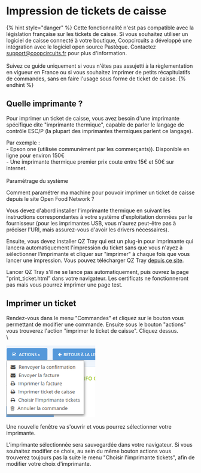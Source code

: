 # Impression de tickets de caisse

{% hint style="danger" %}
Cette fonctionnalité n'est pas compatible avec la législation française sur les tickets de caisse. Si vous souhaitez utiliser un logiciel de caisse connecté à votre boutique, Coopcircuits a développé une intégration avec le logiciel open source Pastèque. Contactez support@coopcircuits.fr pour plus d'information.\
\
Suivez ce guide uniquement si vous n'êtes pas assujetti à la règlementation en vigueur en France ou si vous souhaitez imprimer de petits récapitulatifs de commandes, sans en faire l'usage sous forme de ticket de caisse.
{% endhint %}

## Quelle imprimante ?

Pour imprimer un ticket de caisse, vous avez besoin d'une imprimante spécifique dite "imprimante thermique", capable de parler le langage de contrôle ESC/P (la plupart des imprimantes thermiques parlent ce langage).&#x20;

Par exemple :\
\-  Epson one (utilisée communément par les commerçants)). Disponible en ligne pour environ 150€\
\- Une imprimante thermique premier prix coute entre 15€ et 50€ sur internet. \
\
Paramétrage du système

Comment paramétrer ma machine pour pouvoir imprimer un ticket de caisse depuis le site Open Food Network ?

Vous devez d'abord installer l'imprimante thermique en suivant les instructions correspondantes à votre système d'exploitation données par le fournisseur (pour les imprimantes USB, vous n'aurez peut-être pas à préciser l'URI, mais assurez-vous d'avoir les drivers nécessaires).

Ensuite, vous devez installer QZ Tray qui est un plug-in pour imprimante qui lancera automatiquement l'impression du ticket sans que vous n'ayez à sélectionner l'imprimante et cliquer sur "imprimer" à chaque fois que vous lancer une impression. Vous pouvez télécharger QZ Tray [depuis ce site](https://qz.io/download/#).

Lancer QZ Tray s'il ne se lance pas automatiquement, puis ouvrez la page "print\_ticket.html” dans votre navigateur. Les certificats ne fonctionneront pas mais vous pourrez imprimer une page test.&#x20;

## Imprimer un ticket

Rendez-vous dans le menu "Commandes" et cliquez sur le bouton vous permettant de modifier une commande. Ensuite sous le bouton "actions" vous trouverez l'action "imprimer le ticket de caisse". Cliquez dessus. \
\


![](<../../.gitbook/assets/image (64).png>)

Une nouvelle fenêtre va s'ouvrir et vous pourrez sélectionner votre imprimante.

L'imprimante sélectionnée sera sauvegardée dans votre navigateur.  Si vous souhaitez modifier ce choix, au sein du même bouton actions vous trouverez toujours pas la suite le menu "Choisir l'imprimante tickets", afin de modifier votre choix d'imprimante.

